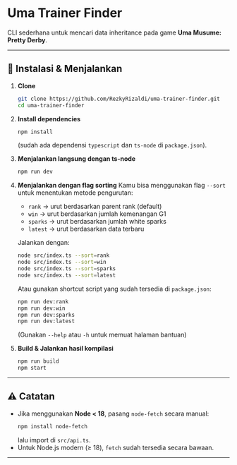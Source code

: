 # Uma Trainer Finder

CLI sederhana untuk mencari data inheritance pada game **Uma Musume: Pretty Derby**.

---

## 🚀 Instalasi & Menjalankan

1. **Clone**
   ```bash
   git clone https://github.com/RezkyRizaldi/uma-trainer-finder.git
   cd uma-trainer-finder
   ```

2. **Install dependencies**
   ```bash
   npm install
   ```
   (sudah ada dependensi `typescript` dan `ts-node` di `package.json`).

3. **Menjalankan langsung dengan ts-node**
   ```bash
   npm run dev
   ```

4. **Menjalankan dengan flag sorting**
   Kamu bisa menggunakan flag `--sort` untuk menentukan metode pengurutan:
   - `rank` → urut berdasarkan parent rank (default)
   - `win` → urut berdasarkan jumlah kemenangan G1
   - `sparks` → urut berdasarkan jumlah white sparks
   - `latest` → urut berdasarkan data terbaru

   Jalankan dengan:
   ```bash
   node src/index.ts --sort=rank
   node src/index.ts --sort=win
   node src/index.ts --sort=sparks
   node src/index.ts --sort=latest
   ```

   Atau gunakan shortcut script yang sudah tersedia di `package.json`:
   ```bash
   npm run dev:rank
   npm run dev:win
   npm run dev:sparks
   npm run dev:latest
   ```
   (Gunakan `--help` atau `-h` untuk memuat halaman bantuan)

5. **Build & Jalankan hasil kompilasi**
   ```bash
   npm run build
   npm start
   ```

---

## ⚠️ Catatan
- Jika menggunakan **Node < 18**, pasang `node-fetch` secara manual:
  ```bash
  npm install node-fetch
  ```
  lalu import di `src/api.ts`.
- Untuk Node.js modern (≥ 18), `fetch` sudah tersedia secara bawaan.

---
